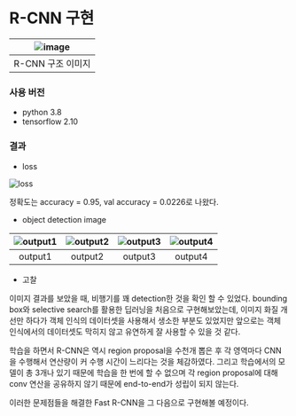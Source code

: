 # R-CNN 구현

|![image](https://github.com/NamOhSeung/Oh-Seung-Nam/assets/98510923/55650025-3e75-4334-8bd9-e2818ab32a8c)|
|:---:|
|R-CNN 구조 이미지|



### 사용 버전
- python 3.8
- tensorflow 2.10


### 결과

- loss
  
![loss](https://github.com/NamOhSeung/Oh-Seung-Nam/assets/98510923/566ac82e-db9b-4cc3-b39d-a650d18f658c)

정확도는 accuracy = 0.95, val accuracy = 0.0226로 나왔다.
  

- object detection image
  
|![output1](https://github.com/NamOhSeung/Oh-Seung-Nam/assets/98510923/30243338-c511-4e63-84d1-7ba8da9a7b3d)|![output2](https://github.com/NamOhSeung/Oh-Seung-Nam/assets/98510923/f3fe5174-aec6-4653-8e58-ca46f7bd135e)|![output3](https://github.com/NamOhSeung/Oh-Seung-Nam/assets/98510923/9a95455a-6b3d-4a3f-a72b-c5b846fb246e)|![output4](https://github.com/NamOhSeung/Oh-Seung-Nam/assets/98510923/757e20c4-5b95-4d5f-b886-e1fbff46d4ad)|
|:---:|:---:|:---:|:---:|
|output1|output2|output3|output4|

- 고찰

이미지 결과를 보았을 때, 비행기를 꽤 detection한 것을 확인 할 수 있었다.
bounding box와 selective search를 활용한 딥러닝을 처음으로 구현해보았는데, 이미지 화질 개선만 하다가 객체 인식의 데이터셋을 사용해서
생소한 부분도 있었지만 앞으로는 객체 인식에서의 데이터셋도 막히지 않고 유연하게 잘 사용할 수 있을 것 같다.

학습을 하면서 R-CNN은 역시 region proposal을 수천개 뽑은 후 각 영역마다 CNN을 수행해서 연산량이 커 수행 시간이 느리다는 것을 체감하였다.
그리고 학습에서의 모델이 총 3개나 있기 때문에 학습을 한 번에 할 수 없으며 각 region proposal에 대해 conv 연산을 공유하지 않기 때문에 end-to-end가 성립이 되지 않는다. 

이러한 문제점들을 해결한 Fast R-CNN을 그 다음으로 구현해볼 예정이다.


  




